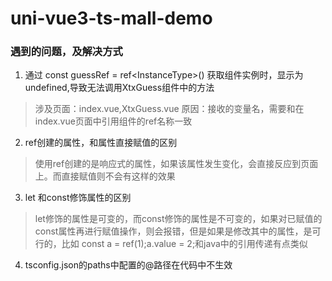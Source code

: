 # uni-vue3-ts-mall-demo
### 遇到的问题，及解决方式
1. 通过  const guessRef = ref<InstanceType<typeof XtxGuess>>() 获取组件实例时，显示为undefined,导致无法调用XtxGuess组件中的方法
> 涉及页面：index.vue,XtxGuess.vue
> 原因：接收的变量名，需要和在index.vue页面中引用组件的ref名称一致

2. ref创建的属性，和属性直接赋值的区别
> 使用ref创建的是响应式的属性，如果该属性发生变化，会直接反应到页面上。而直接赋值则不会有这样的效果

3. let 和const修饰属性的区别
> let修饰的属性是可变的，而const修饰的属性是不可变的，如果对已赋值的const属性再进行赋值操作，则会报错，但是如果是修改其中的属性，是可行的，比如 const a = ref(1);a.value = 2;和java中的引用传递有点类似

4. tsconfig.json的paths中配置的@路径在代码中不生效